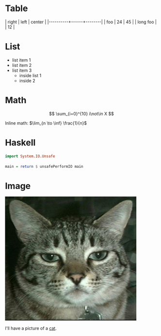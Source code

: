 # Table

| right    | left | center |
|----------+------+--------|
| foo      |   24 |     45 |
| long foo |      |     12 |

# List

  - list item 1
  - list item 2
  - list item 3
    + inside list 1
	+ inside 2

# Math

$$ \sum_{i=0}^{10} i\not\in X $$

Inline math: $\lim_{n \to \inf} \frac{1}{n}$

# Haskell

```haskell
import System.IO.Unsafe

main = return $ unsafePerformIO main
```

# Image

![caption test](image.jpg "Alt text test")

I'll have a picture of a [cat](#image.jpg).
